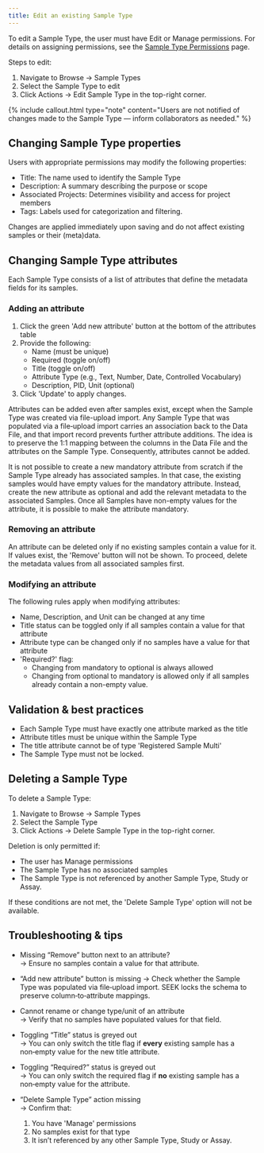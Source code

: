 ```yaml
---
title: Edit an existing Sample Type
---
```


To edit a Sample Type, the user must have Edit or Manage permissions. For details on assigning permissions, see the [Sample Type Permissions](sample-type-permissions) page.

Steps to edit:

1. Navigate to Browse → Sample Types
2. Select the Sample Type to edit
3. Click Actions → Edit Sample Type in the top-right corner.

{% include callout.html type="note" content="Users are not notified of changes made to the Sample Type — inform collaborators as needed." %}


## Changing Sample Type properties

Users with appropriate permissions may modify the following properties:

- Title: The name used to identify the Sample Type
- Description: A summary describing the purpose or scope
- Associated Projects: Determines visibility and access for project members
- Tags: Labels used for categorization and filtering.

Changes are applied immediately upon saving and do not affect existing samples or their (meta)data.

## Changing Sample Type attributes

Each Sample Type consists of a list of attributes that define the metadata fields for its samples.

### Adding an attribute
1. Click the green 'Add new attribute' button at the bottom of the attributes table
2. Provide the following:
   - Name (must be unique)
   - Required (toggle on/off)
   - Title (toggle on/off)
   - Attribute Type (e.g., Text, Number, Date, Controlled Vocabulary)
   - Description, PID, Unit (optional)
3. Click 'Update' to apply changes.

Attributes can be added even after samples exist, except when the Sample Type was created via file-upload import. Any Sample Type that was populated via a file‐upload import carries an association back to the Data File, and that import record prevents further attribute additions. The idea is to preserve the 1:1 mapping between the columns in the Data File and the attributes on the Sample Type. Consequently, attributes cannot be added.

It is not possible to create a new mandatory attribute from scratch if the Sample Type already has associated samples. In that case, the existing samples would have empty values for the mandatory attribute. Instead, create the new attribute as optional and add the relevant metadata to the associated Samples. Once all Samples have non-empty values for the attribute, it is possible to make the attribute mandatory. 

### Removing an attribute

An attribute can be deleted only if no existing samples contain a value for it. If values exist, the 'Remove' button will not be shown. To proceed, delete the metadata values from all associated samples first.

### Modifying an attribute

The following rules apply when modifying attributes:

- Name, Description, and Unit can be changed at any time
- Title status can be toggled only if all samples contain a value for that attribute
- Attribute type can be changed only if no samples have a value for that attribute
- 'Required?' flag:
  - Changing from mandatory to optional is always allowed
  - Changing from optional to mandatory is allowed only if all samples already contain a non-empty value.

## Validation & best practices

- Each Sample Type must have exactly one attribute marked as the title
- Attribute titles must be unique within the Sample Type
- The title attribute cannot be of type 'Registered Sample Multi'
- The Sample Type must not be locked.

## Deleting a Sample Type

To delete a Sample Type:

1. Navigate to Browse → Sample Types
2. Select the Sample Type
3. Click Actions → Delete Sample Type in the top-right corner.

Deletion is only permitted if:

- The user has Manage permissions
- The Sample Type has no associated samples
- The Sample Type is not referenced by another Sample Type, Study or Assay.

If these conditions are not met, the 'Delete Sample Type' option will not be available.


## Troubleshooting & tips

- Missing “Remove” button next to an attribute?  
  → Ensure no samples contain a value for that attribute.

- “Add new attribute” button is missing
  → Check whether the Sample Type was populated via file‑upload import. SEEK locks the schema to preserve column‑to‑attribute mappings. 

- Cannot rename or change type/unit of an attribute  
  → Verify that no samples have populated values for that field.

- Toggling “Title” status is greyed out  
  → You can only switch the title flag if **every** existing sample has a non‑empty value for the new title attribute.

- Toggling “Required?” status is greyed out  
  → You can only switch the required flag if **no** existing sample has a non‑empty value for the attribute.

- “Delete Sample Type” action missing  
  → Confirm that:  
  1. You have 'Manage' permissions
  2. No samples exist for that type
  3. It isn’t referenced by any other Sample Type, Study or Assay.